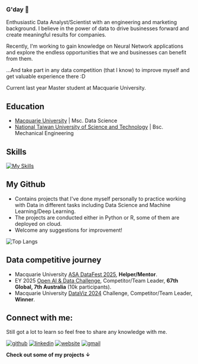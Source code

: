 ### G'day 👋

Enthusiastic Data Analyst/Scientist with an engineering and marketing background. I believe in the power of data to drive businesses forward and create meaningful results for companies.

Recently, I'm working to gain knowledge on Neural Network applications and explore the endless opportunities that we and businesses can benefit from them.

...And take part in any data competition (that I know) to improve myself and get valuable experience there :D

Current last year Master student at Macquarie University.

## Education
- <a href="https://www.mq.edu.au" target="_blank">Macquarie University</a> | Msc. Data Science
- <a href="https://www.ntust.edu.tw" target="_blank">National Taiwan University of Science and Technology</a> | Bsc. Mechanical Engineering

## Skills
[![My Skills](https://skillicons.dev/icons?i=python,sklearn,tensorflow,r,mysql,vscode,mongodb,gcp,docker,github,vercel&theme=light)](https://skillicons.dev)

## My Github

- Contains projects that I've done myself personally to practice working with Data in different tasks including Data Science and Machine Learning/Deep Learning.
- The projects are conducted either in Python or R, some of them are deployed on cloud.
- Welcome any suggestions for improvement!

![Top Langs](https://github-readme-stats.vercel.app/api/top-langs/?username=masonphung&size_weight=0.2&count_weight=1&layout=compact)

## Data competitive journey
- Macquarie University <a href="https://datafestatmq.netlify.app/">ASA DataFest 2025</a>, **Helper/Mentor**.
- EY 2025 <a href="https://challenge.ey.com/2025">Open AI & Data Challenge</a>, Competitor/Team Leader, **67th Global, 7th Australia** (10k participants).
- Macquarie University <a href="https://datavizatmq.netlify.app/dataviz2024.html">DataViz 2024</a> Challenge, Competitor/Team Leader, **Winner**.


## Connect with me: 
Still got a lot to learn so feel free to share any knowledge with me.

[1]: http://www.github.com/masonphung
[2]: https://www.linkedin.com/in/masonphung
[3]: https://www.masonphung.com
[4]: mailto:pphungwork@gmail.com
[![github](https://skillicons.dev/icons?i=github&theme=light)][1]
[![linkedin](https://skillicons.dev/icons?i=linkedin&theme=light)][2]
[![website](https://skillicons.dev/icons?i=vercel&theme=light)][3]
[![gmail](https://skillicons.dev/icons?i=gmail&theme=light)][4]


**Check out some of my projects &#8595;**
